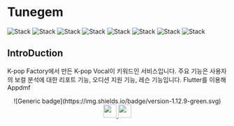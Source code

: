 <h1 align="left">Tunegem</h1>  

<div align="left">
 
![Stack](https://img.shields.io/badge/flutter-02569B?style=for-the-badge&logo=Flutter&logoColor=white)
![Stack](https://img.shields.io/badge/android-3DDC84?style=for-the-badge&logo=Android&logoColor=white)
![Stack](https://img.shields.io/badge/apple-000000?style=for-the-badge&logo=IOS&logoColor=white)
![Stack](https://img.shields.io/badge/dart-0175C2?style=for-the-badge&logo=Dart&logoColor=white)
![Stack](https://img.shields.io/badge/kotlin-7F52FF?style=for-the-badge&logo=Kotlin&logoColor=white)
![Stack](https://img.shields.io/badge/swift-F05138?style=for-the-badge&logo=Swift&logoColor=white)
![Stack](https://img.shields.io/badge/firebase-FFCA28?style=for-the-badge&logo=Firebase&logoColor=white)
![Stack](https://img.shields.io/badge/ffmpeg-#007808?style=for-the-badge&logo=FFmpeg&logoColor=white)
  
</div>

## IntroDuction  
K-pop Factory에서 만든 K-pop Vocal이 키워드인 서비스입니다. 주요 기능은 사용자의 보컬 분석에 대한 리포트 기능, 오디션 지원 기능, 레슨 기능입니다. Flutter를 이용해 Appdmf
<!-- <div align="left">
<table>
   <tr>
      <td>
         <img width="250px" src="https://play-lh.googleusercontent.com/lv0v5TMe76It-6IoPN0iL-DRthjCUUXKV3HLFoH14L50tGjXqngvHEb8NHvUkRDKbQ=w526-h296-rw">
      </td>
      <td>
         <img width="250px" src="https://play-lh.googleusercontent.com/hZpBs3wfvZFwtQUyhYNGbnyrOXU3ULk7p9XI3qMmKEmK0sH72YOCQ_V3LltQfQawYhI=w526-h296-rw">
      </td>
      <td>
         <img width="250px" src="https://play-lh.googleusercontent.com/i_0_Cxv9QQgKi2gCKeJFAtwHYxKRcra9A5J4IrKCDCo9aLLxwbNlKV073SHxwy10bUM=w526-h296-rw">
      </td>
      <td>
         <img width="250px" src="https://play-lh.googleusercontent.com/vJXaYvCX_CZ1P9Xid7H5V52UXcVNxLASeYfFTTan7e6uv7fb3QGdtvG0m9UYXaIsI7HG=w526-h296-rw">
      </td>
      <td>
         <img width="250px" src="https://play-lh.googleusercontent.com/oUUgyj_jS_S4dXrwwkThyLeWkVO0dTq178A8g9PYHBoYNmDv3VJ5gbhJ-PB6FMJ6uvQ=w526-h296-rw">
      </td>
   </tr>
</table> 
</div> -->

<div>
  <div style="text-align:center">
   ![Generic badge](https://img.shields.io/badge/version-1.12.9-green.svg)
     <a href="https://play.google.com/store/apps/details?id=com.vittio.tunegem&hl=ko&gl=US">
     <img width="30px" src="https://cdn-icons-png.flaticon.com/128/300/300218.png">
      <spacer>
    <a href="[https://play.google.com/store/apps/details?id=com.vittio.tunegem&hl=ko&gl=US](https://apps.apple.com/kr/app/tunegem-%EC%BC%80%EC%9D%B4%ED%8C%9D-%EB%B3%B4%EC%BB%AC%EC%9D%98-%EB%AA%A8%EB%93%A0-%EA%B2%83/id1572957226)">
    <img width="30px" src="https://cdn-icons-png.flaticon.com/128/5977/5977575.png">
 </div>  
</div> 
